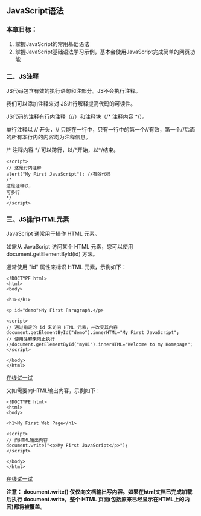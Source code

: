 ## JavaScript语法

### 本章目标：

1. 掌握JavaScript的常用基础语法
2. 掌握JavaScript基础语法学习示例，基本会使用JavaScript完成简单的网页功能

### 

### 二、JS注释

JS代码包含有效的执行语句和注部分。JS不会执行注释。

我们可以添加注释来对 JS进行解释提高代码的可读性。

JS代码的注释有行内注释（//）和注释块（/\* 注释内容 \*/）。

单行注释以 // 开头，// 只能在一行中，只有一行中的第一个//有效，第一个//后面的所有本行内的内容均为注释信息。

/\* 注释内容 \*/ 可以跨行，以/\*开始，以\*/结束。

```
<script>
// 这是行内注释
alert("My First JavaScript"); //有效代码
/*
这是注释块，
可多行
*/
</script>
```

### 三、JS操作HTML元素

JavaScript 通常用于操作 HTML 元素。

如需从 JavaScript 访问某个 HTML 元素，您可以使用 document.getElementById\(id\) 方法。

通常使用 "id" 属性来标识 HTML 元素，示例如下：

```
<!DOCTYPE html>
<html>
<body>

<h1></h1>

<p id="demo">My First Paragraph.</p>

<script>
// 通过指定的 id 来访问 HTML 元素，并改变其内容
document.getElementById("demo").innerHTML="My First JavaScript";
// 使用注释来阻止执行
//document.getElementById("myH1").innerHTML="Welcome to my Homepage";
</script>

</body>
</html>
```

[在线试一试](http://www.w3school.com.cn/tiy/t.asp?f=js_dom)

又如需要向HTML输出内容，示例如下：

```
<!DOCTYPE html>
<html>
<body>

<h1>My First Web Page</h1>

<script>
// 向HTML输出内容
document.write("<p>My First JavaScript</p>");
</script>

</body>
</html>
```

[在线试一试](http://www.w3school.com.cn/tiy/t.asp?f=js_write)

**注意： document.write\(\) 仅仅向文档输出写内容。如果在html文档已完成加载后执行 document.write，整个 HTML 页面\(包括原来已经显示在HTML上的内容\)都将被覆盖。**


